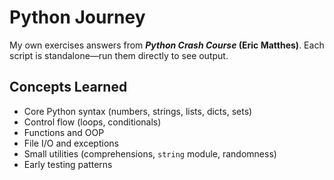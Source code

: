 # Python Journey

My own exercises answers from ***Python Crash Course* (Eric Matthes)**. Each script is standalone—run them directly to see output.

## Concepts Learned

* Core Python syntax (numbers, strings, lists, dicts, sets)
* Control flow (loops, conditionals)
* Functions and OOP
* File I/O and exceptions
* Small utilities (comprehensions, `string` module, randomness)
* Early testing patterns
